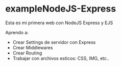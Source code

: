 # exampleNodeJS-Express
Esta es mi primera web con NodeJS Express y EJS

Aprendo a:
* Crear Settings de servidor con Express
* Crear Middlewares
* Crear Routing
* Trabajar con archivos esticos: CSS, IMG, etc..
